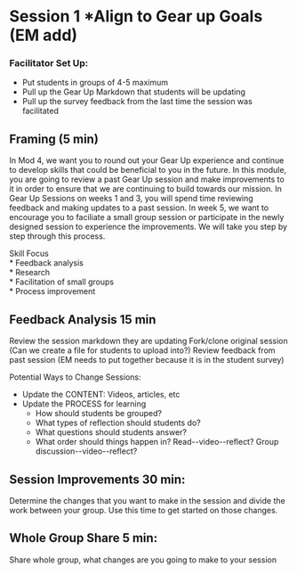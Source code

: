 # Session 1  *Align to Gear up Goals (EM add)

### Facilitator Set Up:
* Put students in groups of 4-5 maximum
* Pull up the Gear Up Markdown that students will be updating 
* Pull up the survey feedback from the last time the session was facilitated

## Framing (5 min)

In Mod 4, we want you to round out your Gear Up experience and continue to develop skills that could be beneficial to you in the future.  In this module, you are going to review a past Gear Up session and make improvements to it in order to ensure that we are continuing to build towards our mission.  In Gear Up Sessions on weeks 1 and 3, you will spend time reviewing feedback and making updates to a past session.   In week 5, we want to encourage you to faciliate a small group session or participate in the newly designed session to experience the improvements.  We will take you step by step through this process.

Skill Focus <br>
	* Feedback analysis<br>
	* Research<br>
	* Facilitation of small groups <br>
	* Process improvement 

## Feedback Analysis 15 min
Review the session markdown they are updating
Fork/clone original session (Can we create a file for students to upload into?)
Review feedback from past session  (EM needs to put together because it is in the student survey)

Potential Ways to Change Sessions:
* Update the CONTENT: Videos, articles, etc
* Update the PROCESS for learning
	* How should students be grouped?  <br>
	* What types of reflection should students do?<br>
	* What questions should students answer?<br>
	* What order should things happen in?  Read--video--reflect?  Group discussion--video--reflect?

## Session Improvements 30 min: 
Determine the changes that you want to make in the session and divide the work between your group.  Use this time to get started on those changes.

## Whole Group Share 5 min: 
Share whole group, what changes are you going to make to your session

